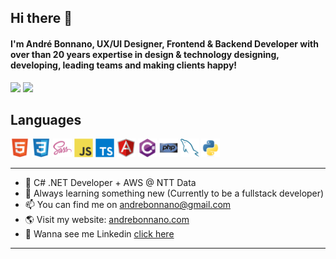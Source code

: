 ## Hi there 👋

#### I'm André Bonnano, UX/UI Designer, Frontend & Backend Developer with over than 20 years expertise in design & technology designing, developing, leading teams and making clients happy!

<div>
    <img height="150em" src="https://github-readme-stats.vercel.app/api?username=bonnano1980&show_icons=true&theme=onedark&include_all_commits=true&count_private=true"/>
    <img height="150em" src="https://github-readme-stats.vercel.app/api/top-langs/?username=bonnano1980&layout=compact&langs_count=7&theme=onedark"/>
</div>

## Languages
<div>
  <img alt="André Bonnano - HTML" height="30" src="https://raw.githubusercontent.com/devicons/devicon/master/icons/html5/html5-original.svg">
  <img alt="André Bonnano - CSS" height="30" src="https://raw.githubusercontent.com/devicons/devicon/master/icons/css3/css3-original.svg">
  <img alt="André Bonnano - SASS" height="30" src="https://raw.githubusercontent.com/devicons/devicon/master/icons/sass/sass-original.svg">
  <img alt="André Bonnano - JavaScript" height="30" src="https://raw.githubusercontent.com/devicons/devicon/master/icons/javascript/javascript-original.svg">
  <img alt="André Bonnano - TypeScript" height="30" src="https://raw.githubusercontent.com/devicons/devicon/master/icons/typescript/typescript-original.svg">
  <img alt="André Bonnano - Angular" height="30" src="https://raw.githubusercontent.com/devicons/devicon/master/icons/angularjs/angularjs-original.svg">
  <img alt="André Bonnano - C#" height="30" src="https://raw.githubusercontent.com/devicons/devicon/master/icons/csharp/csharp-original.svg">
  <img alt="André Bonnano - PHP" height="30" src="https://raw.githubusercontent.com/devicons/devicon/master/icons/php/php-original.svg">
  <img alt="André Bonnano - MySql" height="30" src="https://raw.githubusercontent.com/devicons/devicon/master/icons/mysql/mysql-original.svg">
  <img alt="André Bonnano - Python" height="30" src="https://raw.githubusercontent.com/devicons/devicon/master/icons/python/python-original.svg">
</div>

---------------------------------------------------------------------------
- 🔭 C# .NET Developer + AWS @ NTT Data
- 🌱 Always learning something new (Currently to be a fullstack developer)
- 📫 You can find me on andrebonnano@gmail.com
- 🌎 Visit my website: [andrebonnano.com](https://andrebonnano.com)
- 📃 Wanna see me Linkedin [click here](https://www.linkedin.com/in/andrebonnano/)
---------------------------------------------------------------------------

